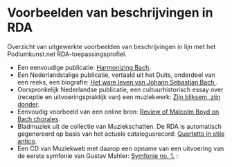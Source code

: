 # Voorbeelden van beschrijvingen in RDA

Overzicht van uitgewerkte voorbeelden van beschrijvingen in lijn met het Podiumkunst.net RDA-toepassingsprofiel. 

* Een eenvoudige publicatie: [Harmonizing Bach](02_harmonizing-bach.md).
* Een Nederlandstalige publicatie, vertaald uit het Duits, onderdeel van een reeks, een biografie: [Het ware leven van Johann Sebastian Bach ](03_ware-leven-bach-2.md). 
* Oorspronkelijk Nederlandse publicatie, een cultuurhistorisch essay over (receptie en uitvoeringspraktijk van) een muziekwerk: [Zijn bliksem, zijn donder](04_zijn-bliksem-zijn-donder-2.md). 
* Eenvoudig voorbeeld van een online bron: [Review of Malcolm Boyd on Bach chorales](./05_review-harmonizing-bach.md).
* Bladmuziek uit de collectie van Muziekschatten. De RDA is automatisch gegenereerd op basis van het actuele catalogusrecord: [Quartetto in stile antico](06_quartetto-in-stile-antico.md). 
* Een CD van Muziekweb met daarop een opname van een uitvoering van de eerste symfonie van Gustav Mahler: [Symfonie no. 1.](08_mahler-1.md) : 


